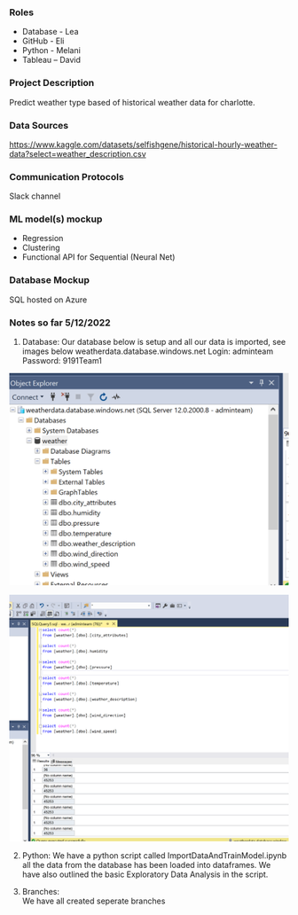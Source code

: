 ### Roles

* Database - Lea
* GitHub - Eli
* Python - Melani
* Tableau – David

### Project Description

Predict weather type based of historical weather data for charlotte.

### Data Sources

https://www.kaggle.com/datasets/selfishgene/historical-hourly-weather-data?select=weather_description.csv

### Communication Protocols

Slack channel

### ML model(s) mockup
* Regression
* Clustering
* Functional API for Sequential (Neural Net) 

### Database Mockup

SQL hosted on Azure

### Notes so far 5/12/2022

1) Database:
Our database below is setup and all our data is imported, see images below
weatherdata.database.windows.net
Login: adminteam
Password: 9191Team1

![Results1](Resources/DatabaseTables.png)

![Results2](Resources/Queries.png)

2) Python:
We have a python script called ImportDataAndTrainModel.ipynb all the data from the database has been loaded into dataframes.  We have also outlined the basic Exploratory Data Analysis in the script.

3) Branches:  
We have all created seperate branches
